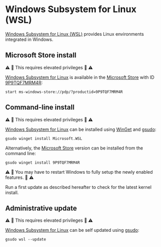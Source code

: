 # Windows Subsystem for Linux (WSL)

[Windows Subsystem for Linux (WSL)](https://docs.microsoft.com/windows/wsl) provides Linux environments integrated in Windows.

## Microsoft Store install

:warning: :name_badge: This requires elevated privileges :name_badge: :warning:

[Windows Subsystem for Linux](https://github.com/microsoft/WSL) is available in the [Microsoft Store](https://apps.microsoft.com/) with ID [9P9TQF7MRM4R](https://apps.microsoft.com/detail/9P9TQF7MRM4R):

```shell
start ms-windows-store://pdp/?productid=9P9TQF7MRM4R
```

## Command-line install

:warning: :name_badge: This requires elevated privileges :name_badge: :warning:

[Windows Subsystem for Linux](https://github.com/microsoft/WSL) can be installed using [WinGet](winget.md) and [gsudo](gsudo.md):

```shell
gsudo winget install Microsoft.WSL
```

Alternatively, the [Microsoft Store](https://apps.microsoft.com/) version can be installed from the command line:

```shell
gsudo winget install 9P9TQF7MRM4R
```

:warning: :repeat: You may have to restart Windows to fully setup the newly enabled features. :repeat: :warning:

Run a first update as described hereafter to check for the latest kernel install.

## Administrative update

:warning: :name_badge: This requires elevated privileges :name_badge: :warning:

[Windows Subsystem for Linux](https://github.com/microsoft/WSL) can be self updated using [gsudo](gsudo.md):

```shell
gsudo wsl --update
```
